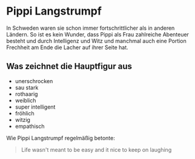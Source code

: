 # Pippi Langstrumpf
In Schweden waren sie schon immer fortschrittlicher als in anderen Ländern. So ist es kein Wunder, dass Pippi als Frau zahlreiche Abenteuer besteht und durch Intelligenz und Witz und manchmal auch eine Portion Frechheit am Ende die Lacher auf ihrer Seite hat.
## Was zeichnet die Hauptfigur aus
* unerschrocken
* sau stark
* rothaarig
* weiblich
* super intelligent
* fröhlich
* witzig
* empathisch

Wie Pippi Langstrumpf regelmäßig betonte:

> Life wasn't meant to be easy
> and it nice to keep on laughing